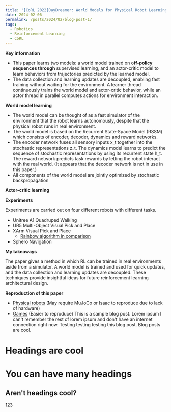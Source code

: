 ```yaml
---
title: '[CoRL 2022]DayDreamer: World Models for Physical Robot Learning'
date: 2024-02-06
permalink: /posts/2024/02/blog-post-1/
tags:
  - Robotics
  - Reinforcement Learning
  - CoRL
---
```



**Key information**

- This paper learns two models: a world model trained on o**ff-policy sequences through** supervised learning, and an actor-critic model to learn behaviors from trajectories predicted by the learned model.
- The data collection and learning updates are decoupled, enabling fast training without waiting for the environment. A learner thread continuously trains the world model and actor-critic behavior, while an actor thread in parallel computes actions for environment interaction.

**World model learning**

- The world model can be thought of as a fast simulator of the environment that the robot learns autonomously, despite that the physical robot runs in real environment.
- The world model is based on the Recurrent State-Space Model (RSSM) which consists of encoder, decoder, dynamics and reward networks.
- The encoder network fuses all sensory inputs x_t together into the stochastic representations z_t. The dynamics model learns to predict the sequence of stochastic representations by using its recurrent state h_t. The reward network predicts task rewards by letting the robot interact with the real world. (It appears that the decoder network is not in use in this paper.)
- All components of the world model are jointly optimized by stochastic backpropagation

**Actor-critic learning**

**Experiments**

Experiments are carried out on four different robots with different tasks.

- Unitree A1 Quadruped Walking
- UR5 Multi-Object Visual Pick and Place
- XArm Visual Pick and Place
    - [Rainbow algorithm in comparison](https://arxiv.org/pdf/1710.02298.pdf)
- Sphero Navigation

**My takeaways**

The paper gives a method in which RL can be trained in real environments aside from a simulator. A world model is trained and used for quick updates, and the data collection and learning updates are decoupled. These techniques provide insightful ideas for future reinforcement learning architectural design.

**Reproduction of this paper**

- [Physical robots](https://github.com/danijar/daydreamer) (May require MuJoCo or Isaac to reproduce due to lack of hardware)
- [Games](https://github.com/danijar/dreamerv2) (Easier to reproduce)
This is a sample blog post. Lorem ipsum I can't remember the rest of lorem ipsum and don't have an internet connection right now. Testing testing testing this blog post. Blog posts are cool.

Headings are cool
======

You can have many headings
======

Aren't headings cool?
------

123
